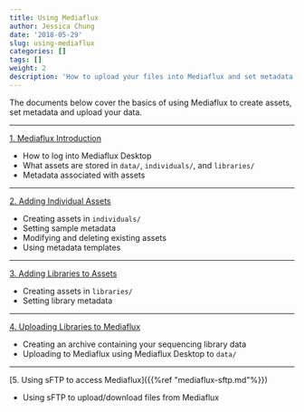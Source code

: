 ```yaml
---
title: Using Mediaflux
author: Jessica Chung
date: '2018-05-29'
slug: using-mediaflux
categories: []
tags: []
weight: 2
description: 'How to upload your files into Mediaflux and set metadata.'
---
```


The documents below cover the basics of using Mediaflux to create assets, 
set metadata and upload your data.

-----

[1. Mediaflux Introduction](https://swift.rc.nectar.org.au:8888/v1/AUTH_0edd079661d54bc0a0e4fde3b4892362/mediaflux_docs/1.%20Mediaflux_introduction.pdf)

- How to log into Mediaflux Desktop
- What assets are stored in `data/`, `individuals/`, and `libraries/`
- Metadata associated with assets

-----

[2. Adding Individual Assets](https://swift.rc.nectar.org.au:8888/v1/AUTH_0edd079661d54bc0a0e4fde3b4892362/mediaflux_docs/2.%20Adding_individuals_assets.pdf)

- Creating assets in `individuals/`
- Setting sample metadata
- Modifying and deleting existing assets
- Using metadata templates

-----

[3. Adding Libraries to Assets](https://swift.rc.nectar.org.au:8888/v1/AUTH_0edd079661d54bc0a0e4fde3b4892362/mediaflux_docs/3.%20Adding_libraries_assets.pdf)

- Creating assets in `libraries/`
- Setting library metadata

-----

[4. Uploading Libraries to Mediaflux](https://swift.rc.nectar.org.au:8888/v1/AUTH_0edd079661d54bc0a0e4fde3b4892362/mediaflux_docs/4.%20Uploading_libraries_to_mediaflux.pdf)

- Creating an archive containing your sequencing library data
- Uploading to Mediaflux using Mediaflux Desktop to `data/`

-----

[5. Using sFTP to access Mediaflux]({{%ref "mediaflux-sftp.md"%}})

- Using sFTP to upload/download files from Mediaflux
